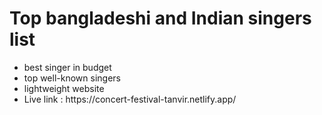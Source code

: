  # Top bangladeshi and Indian singers list
 
 
 <ul>
            <li>best singer in budget</li>
            <li>top well-known singers</li>
            <li>lightweight website</li>
 <li>Live link : https://concert-festival-tanvir.netlify.app/</li>
 
</ul>

